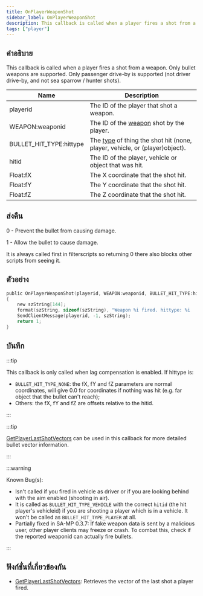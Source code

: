 ```yaml
---
title: OnPlayerWeaponShot
sidebar_label: OnPlayerWeaponShot
description: This callback is called when a player fires a shot from a weapon.
tags: ["player"]
---
```


## คำอธิบาย

This callback is called when a player fires a shot from a weapon. Only bullet weapons are supported. Only passenger drive-by is supported (not driver drive-by, and not sea sparrow / hunter shots).

| Name                    | Description                                                                                               |
|-------------------------|-----------------------------------------------------------------------------------------------------------|
| playerid                | The ID of the player that shot a weapon.                                                                  |
| WEAPON:weaponid         | The ID of the [weapon](../resources/weaponids) shot by the player.                                        |
| BULLET_HIT_TYPE:hittype | The [type](../resources/bullethittypes) of thing the shot hit (none, player, vehicle, or (player)object). |
| hitid                   | The ID of the player, vehicle or object that was hit.                                                     |
| Float:fX                | The X coordinate that the shot hit.                                                                       |
| Float:fY                | The Y coordinate that the shot hit.                                                                       |
| Float:fZ                | The Z coordinate that the shot hit.                                                                       |

## ส่งคืน

0 - Prevent the bullet from causing damage.

1 - Allow the bullet to cause damage.

It is always called first in filterscripts so returning 0 there also blocks other scripts from seeing it.

## ตัวอย่าง

```c
public OnPlayerWeaponShot(playerid, WEAPON:weaponid, BULLET_HIT_TYPE:hittype, hitid, Float:fX, Float:fY, Float:fZ)
{
    new szString[144];
    format(szString, sizeof(szString), "Weapon %i fired. hittype: %i   hitid: %i   pos: %f, %f, %f", weaponid, hittype, hitid, fX, fY, fZ);
    SendClientMessage(playerid, -1, szString);
    return 1;
}
```

## บันทึก

:::tip

This callback is only called when lag compensation is enabled. If hittype is:

- `BULLET_HIT_TYPE_NONE`: the fX, fY and fZ parameters are normal coordinates, will give 0.0 for coordinates if nothing was hit (e.g. far object that the bullet can't reach);
- Others: the fX, fY and fZ are offsets relative to the hitid.

:::

:::tip

[GetPlayerLastShotVectors](../functions/GetPlayerLastShotVectors) can be used in this callback for more detailed bullet vector information.

:::

:::warning

Known Bug(s):

- Isn't called if you fired in vehicle as driver or if you are looking behind with the aim enabled (shooting in air).
- It is called as `BULLET_HIT_TYPE_VEHICLE` with the correct `hitid` (the hit player's vehicleid) if you are shooting a player which is in a vehicle. It won't be called as `BULLET_HIT_TYPE_PLAYER` at all.
- Partially fixed in SA-MP 0.3.7: If fake weapon data is sent by a malicious user, other player clients may freeze or crash. To combat this, check if the reported weaponid can actually fire bullets.

:::

## ฟังก์ชั่นที่เกี่ยวข้องกัน

- [GetPlayerLastShotVectors](../functions/GetPlayerLastShotVectors): Retrieves the vector of the last shot a player fired.
